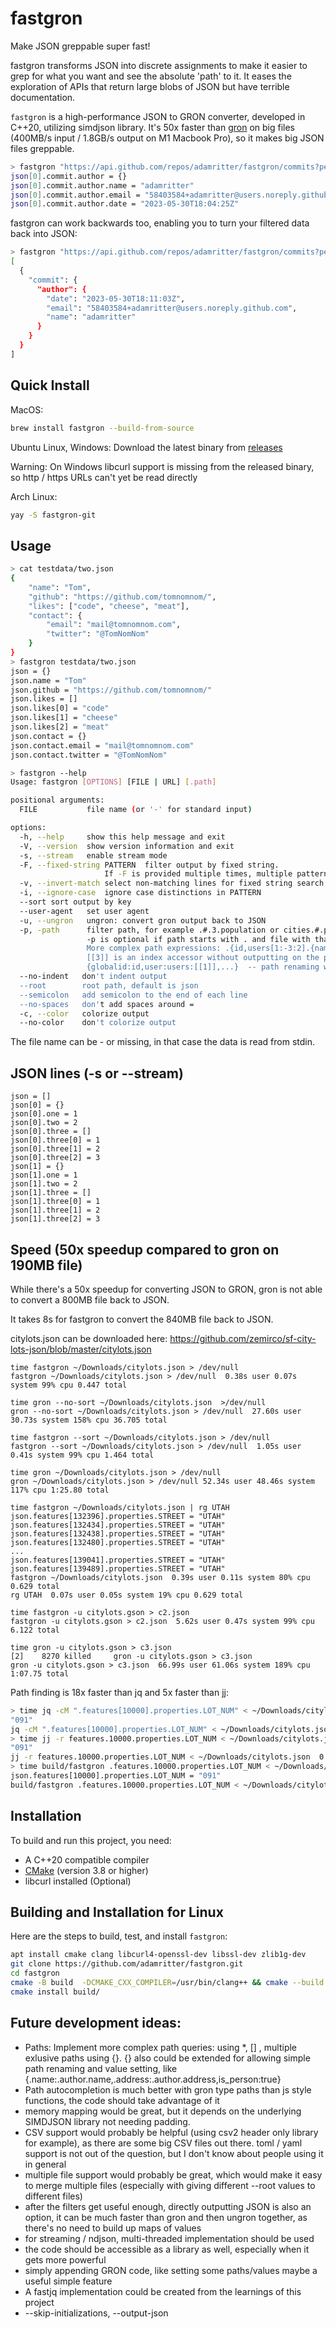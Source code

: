 # fastgron

Make JSON greppable super fast!

fastgron transforms JSON into discrete assignments to make it easier to grep for what you want and see the absolute 'path' to it. It eases the exploration of APIs that return large blobs of JSON but have terrible documentation.

`fastgron` is a high-performance JSON to GRON converter, developed in C++20, utilizing simdjson library.
It's 50x faster than [gron](https://github.com/tomnomnom/gron) on big files (400MB/s input / 1.8GB/s output on M1 Macbook Pro), so it makes big JSON files greppable.

```bash
> fastgron "https://api.github.com/repos/adamritter/fastgron/commits?per_page=1" | fgrep commit.author
json[0].commit.author = {}
json[0].commit.author.name = "adamritter"
json[0].commit.author.email = "58403584+adamritter@users.noreply.github.com"
json[0].commit.author.date = "2023-05-30T18:04:25Z"
```

fastgron can work backwards too, enabling you to turn your filtered data back into JSON:

```bash
> fastgron "https://api.github.com/repos/adamritter/fastgron/commits?per_page=1" | fgrep commit.author | fastgron --ungron
[
  {
    "commit": {
      "author": {
        "date": "2023-05-30T18:11:03Z",
        "email": "58403584+adamritter@users.noreply.github.com",
        "name": "adamritter"
      }
    }
  }
]
```

## Quick Install

MacOS:

```bash
brew install fastgron --build-from-source
```

Ubuntu Linux, Windows: Download the latest binary from [releases](https://github.com/adamritter/fastgron/releases)

Warning: On Windows libcurl support is missing from the released binary, so http / https URLs can't yet be read directly

Arch Linux:

```bash
yay -S fastgron-git
```

## Usage

```bash
> cat testdata/two.json
{
    "name": "Tom",
    "github": "https://github.com/tomnomnom/",
    "likes": ["code", "cheese", "meat"],
    "contact": {
        "email": "mail@tomnomnom.com",
        "twitter": "@TomNomNom"
    }
}
> fastgron testdata/two.json
json = {}
json.name = "Tom"
json.github = "https://github.com/tomnomnom/"
json.likes = []
json.likes[0] = "code"
json.likes[1] = "cheese"
json.likes[2] = "meat"
json.contact = {}
json.contact.email = "mail@tomnomnom.com"
json.contact.twitter = "@TomNomNom"

> fastgron --help
Usage: fastgron [OPTIONS] [FILE | URL] [.path]

positional arguments:
  FILE           file name (or '-' for standard input)

options:
  -h, --help     show this help message and exit
  -V, --version  show version information and exit
  -s, --stream   enable stream mode
  -F, --fixed-string PATTERN  filter output by fixed string.
                     If -F is provided multiple times, multiple patterns are searched.
  -v, --invert-match select non-matching lines for fixed string search
  -i, --ignore-case  ignore case distinctions in PATTERN
  --sort sort output by key
  --user-agent   set user agent
  -u, --ungron   ungron: convert gron output back to JSON
  -p, -path      filter path, for example .#.3.population or cities.#.population
                 -p is optional if path starts with . and file with that name doesn't exist
                 More complex path expressions: .{id,users[1:-3:2].{name,address}}
                 [[3]] is an index accessor without outputting on the path.
                 {globalid:id,user:users:[[1]],...}  -- path renaming with accessor. It's a minimal, limited implementation right now.
  --no-indent   don't indent output
  --root        root path, default is json
  --semicolon   add semicolon to the end of each line
  --no-spaces   don't add spaces around =
  -c, --color   colorize output
  --no-color    don't colorize output
```

The file name can be - or missing, in that case the data is read from stdin.

## JSON lines (-s or --stream)

```fastgron testdata/stream.json -s
json = []
json[0] = {}
json[0].one = 1
json[0].two = 2
json[0].three = []
json[0].three[0] = 1
json[0].three[1] = 2
json[0].three[2] = 3
json[1] = {}
json[1].one = 1
json[1].two = 2
json[1].three = []
json[1].three[0] = 1
json[1].three[1] = 2
json[1].three[2] = 3
```

## Speed (50x speedup compared to gron on 190MB file)

While there's a 50x speedup for converting JSON to GRON, gron is not able to convert a 800MB file back to JSON.

It takes 8s for fastgron to convert the 840MB file back to JSON.

citylots.json can be downloaded here: https://github.com/zemirco/sf-city-lots-json/blob/master/citylots.json

```
time fastgron ~/Downloads/citylots.json > /dev/null
fastgron ~/Downloads/citylots.json > /dev/null  0.38s user 0.07s system 99% cpu 0.447 total

time gron --no-sort ~/Downloads/citylots.json  >/dev/null
gron --no-sort ~/Downloads/citylots.json > /dev/null  27.60s user 30.73s system 158% cpu 36.705 total

time fastgron --sort ~/Downloads/citylots.json > /dev/null
fastgron --sort ~/Downloads/citylots.json > /dev/null  1.05s user 0.41s system 99% cpu 1.464 total

time gron ~/Downloads/citylots.json > /dev/null
gron ~/Downloads/citylots.json > /dev/null 52.34s user 48.46s system 117% cpu 1:25.80 total

time fastgron ~/Downloads/citylots.json | rg UTAH
json.features[132396].properties.STREET = "UTAH"
json.features[132434].properties.STREET = "UTAH"
json.features[132438].properties.STREET = "UTAH"
json.features[132480].properties.STREET = "UTAH"
...
json.features[139041].properties.STREET = "UTAH"
json.features[139489].properties.STREET = "UTAH"
fastgron ~/Downloads/citylots.json  0.39s user 0.11s system 80% cpu 0.629 total
rg UTAH  0.07s user 0.05s system 19% cpu 0.629 total

time fastgron -u citylots.gson > c2.json
fastgron -u citylots.gson > c2.json  5.62s user 0.47s system 99% cpu 6.122 total

time gron -u citylots.gson > c3.json
[2]    8270 killed     gron -u citylots.gson > c3.json
gron -u citylots.gson > c3.json  66.99s user 61.06s system 189% cpu 1:07.75 total
```

Path finding is 18x faster than jq and 5x faster than jj:

```bash
> time jq -cM ".features[10000].properties.LOT_NUM" < ~/Downloads/citylots.json
"091"
jq -cM ".features[10000].properties.LOT_NUM" < ~/Downloads/citylots.json  2.91s user 0.28s system 97% cpu 3.252 total
> time jj -r features.10000.properties.LOT_NUM < ~/Downloads/citylots.json
"091"
jj -r features.10000.properties.LOT_NUM < ~/Downloads/citylots.json  0.87s user 0.71s system 161% cpu 0.972 total
> time build/fastgron .features.10000.properties.LOT_NUM < ~/Downloads/citylots.json
json.features[10000].properties.LOT_NUM = "091"
build/fastgron .features.10000.properties.LOT_NUM < ~/Downloads/citylots.json  0.07s user 0.10s system 95% cpu 0.176 total
```

## Installation

To build and run this project, you need:

- A C++20 compatible compiler
- [CMake](https://cmake.org/) (version 3.8 or higher)
- libcurl installed (Optional)

## Building and Installation for Linux

Here are the steps to build, test, and install `fastgron`:

```bash
apt install cmake clang libcurl4-openssl-dev libssl-dev zlib1g-dev
git clone https://github.com/adamritter/fastgron.git
cd fastgron
cmake -B build  -DCMAKE_CXX_COMPILER=/usr/bin/clang++ && cmake --build build
cmake install build/
```

## Future development ideas:

- Paths: Implement more complex path queries: using \*, [] , multiple exlusive paths using {}. {} also could be extended for allowing
  simple path renaming and value setting, like {.name:.author.name,.address:.author.address,is_person:true}
- Path autocompletion is much better with gron type paths than js style functions, the code should take advantage of it
- memory mapping would be great, but it depends on the underlying SIMDJSON library not needing padding.
- CSV support would probably be helpful (using csv2 header only library for example), as there are some big CSV files out there.
  toml / yaml support is not out of the question, but I don't know about people using it in general
- multiple file support would probably be great, which would make it easy to merge multiple files (especially with giving
  different --root values to different files)
- after the filters get useful enough, directly outputting JSON is also an option, it can be much faster than gron and then ungron
  together, as there's no need to build up maps of values
- for streaming / ndjson, multi-threaded implementation should be used
- the code should be accessible as a library as well, especially when it gets more powerful
- simply appending GRON code, like setting some paths/values maybe a useful simple feature
- A fastjq implementation could be created from the learnings of this project
- --skip-initializations, --output-json
